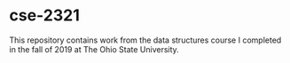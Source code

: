 # cse-2321
This repository contains work from the data structures course I completed in the fall of 2019 at The Ohio State University.
